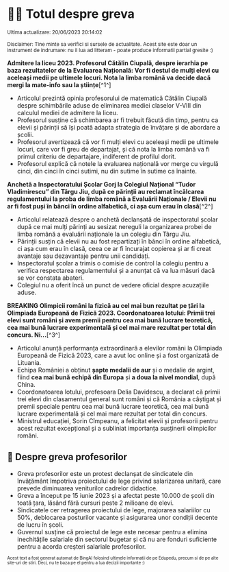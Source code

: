 # 👩‍🏫 Totul despre greva
<sub>Ultima actualizare: 20/06/2023 20:14:02</sub>

<sub>Disclaimer: Tine minte sa verifici si sursele de actualitate. Acest site este doar un instrument de indrumare: nu il lua ad litteram - poate produce informatii partial gresite :)</sub>

**Admitere la liceu 2023. Profesorul Cătălin Ciupală, despre ierarhia pe baza rezultatelor de la Evaluarea Națională: Vor fi destul de mulți elevi cu aceleași medii pe ultimele locuri. Nota la limba română va decide dacă mergi la mate-info sau la științe**[^1^]

- Articolul prezintă opinia profesorului de matematică Cătălin Ciupală despre schimbările aduse de eliminarea mediei claselor V-VIII din calculul mediei de admitere la liceu.
- Profesorul susține că schimbarea ar fi trebuit făcută din timp, pentru ca elevii și părinții să își poată adapta strategia de învățare și de abordare a școlii.
- Profesorul avertizează că vor fi mulți elevi cu aceleași medii pe ultimele locuri, care vor fi greu de departajat, și că nota la limba română va fi primul criteriu de departajare, indiferent de profilul dorit.
- Profesorul explică că notele la evaluarea națională vor merge cu virgulă cinci, din cinci în cinci sutimi, nu din sutime în sutime ca înainte.

**Anchetă a Inspectoratului Școlar Gorj la Colegiul Național “Tudor Vladimirescu” din Târgu Jiu, după ce părinții au reclamat încălcarea regulamentului la proba de limba română a Evaluării Naționale / Elevii nu ar fi fost puși în bănci în ordine alfabetică, ci așa cum erau în clasă**[^2^]

- Articolul relatează despre o anchetă declanșată de inspectoratul școlar după ce mai mulți părinți au sesizat nereguli la organizarea probei de limba română a evaluării naționale la un colegiu din Târgu Jiu.
- Părinții susțin că elevii nu au fost repartizați în bănci în ordine alfabetică, ci așa cum erau în clasă, ceea ce ar fi încurajat copierea și ar fi creat avantaje sau dezavantaje pentru unii candidați.
- Inspectoratul școlar a trimis o comisie de control la colegiu pentru a verifica respectarea regulamentului și a anunțat că va lua măsuri dacă se vor constata abateri.
- Colegiul nu a oferit încă un punct de vedere oficial despre acuzațiile aduse.

**BREAKING Olimpicii români la fizică au cel mai bun rezultat pe țări la Olimpiada Europeană de Fizică 2023. Coordonatoarea lotului: Primii trei elevi sunt români și avem premii pentru cea mai bună lucrare teoretică, cea mai bună lucrare experimentală și cel mai mare rezultat per total din concurs. Ni...**[^3^]

- Articolul anunță performanța extraordinară a elevilor români la Olimpiada Europeană de Fizică 2023, care a avut loc online și a fost organizată de Lituania.
- Echipa României a obținut **șapte medalii de aur** și o medalie de argint, fiind **cea mai bună echipă din Europa** și **a doua la nivel mondial**, după China.
- Coordonatoarea lotului, profesoara Delia Davidescu, a declarat că primii trei elevi din clasamentul general sunt români și că România a câștigat și premii speciale pentru cea mai bună lucrare teoretică, cea mai bună lucrare experimentală și cel mai mare rezultat per total din concurs.
- Ministrul educației, Sorin Cîmpeanu, a felicitat elevii și profesorii pentru acest rezultat excepțional și a subliniat importanța susținerii olimpicilor români.

## 🏫 Despre greva profesorilor

- Greva profesorilor este un protest declanșat de sindicatele din învățământ împotriva proiectului de lege privind salarizarea unitară, care prevede diminuarea veniturilor cadrelor didactice.
- Greva a început pe 15 iunie 2023 și a afectat peste 10.000 de școli din toată țara, lăsând fără cursuri peste 2 milioane de elevi.
- Sindicatele cer retragerea proiectului de lege, majorarea salariilor cu 50%, deblocarea posturilor vacante și asigurarea unor condiții decente de lucru în școli.
- Guvernul susține că proiectul de lege este necesar pentru a elimina inechitățile salariale din sectorul bugetar și că nu are fonduri suficiente pentru a acorda creșteri salariale profesorilor.


<sub><sub>Acest text a fost generat automat de BingAI folosind ultimele informatii de pe Edupedu, precum si de pe alte site-uri de stiri. Deci, nu te baza pe el pentru a lua decizii importante :)</sub></sub>